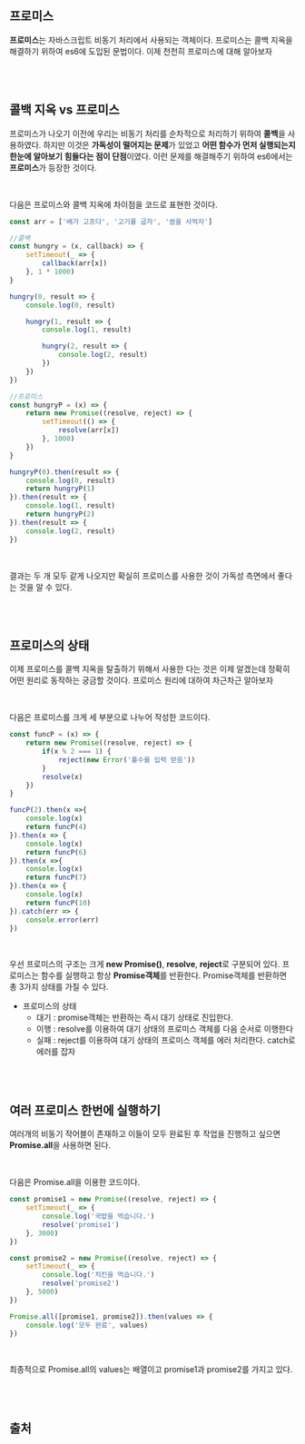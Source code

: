 ## 프로미스

**프로미스**는 자바스크립트 비동기 처리에서 사용되는 객체이다. 프로미스는 콜백 지옥을 해결하기 위하여 es6에 도입된 문법이다. 이제 천천히 프로미스에 대해 알아보자

<br>

<br>



## 콜백 지옥 vs 프로미스

프로미스가 나오기 이전에 우리는 비동기 처리를 순차적으로 처리하기 위하여 **콜백**을 사용하였다. 하지만 이것은 **가독성이 떨어지는 문제**가 있었고 **어떤 함수가 먼저 실행되는지 한눈에 알아보기 힘들다는 점이 단점**이였다. 이런 문제를 해결해주기 위하여 es6에서는 **프로미스**가 등장한 것이다. 

<br>



다음은 프로미스와 콜백 지옥에 차이점을 코드로 표현한 것이다.

```javascript
const arr = ['배가 고프다', '고기를 굽자', '쌈을 사먹자']

//콜백
const hungry = (x, callback) => {
    setTimeout(_ => {
        callback(arr[x])
    }, 1 * 1000)
}

hungry(0, result => {
    console.log(0, result)

    hungry(1, result => {
        console.log(1, result)

        hungry(2, result => {
            console.log(2, result)
        })
    })
})

//프로미스
const hungryP = (x) => {
    return new Promise((resolve, reject) => {
        setTimeout(() => {
            resolve(arr[x])
        }, 1000)
    })
}

hungryP(0).then(result => {
    console.log(0, result)
    return hungryP(1)
}).then(result => {
    console.log(1, result)
    return hungryP(2)
}).then(result => {
    console.log(2, result)
})
```

<br>



결과는 두 개 모두 같게 나오지만 확실히 프로미스를 사용한 것이 가독성 측면에서 좋다는 것을 알 수 있다. 

<br>

<br>



## 프로미스의 상태

이제 프로미스를 콜백 지옥을 탈출하기 위해서 사용한 다는 것은 이제 알겠는데 정확히 어떤 원리로 동작하는 궁금할 것이다. 프로미스 원리에 대하여 차근차근 알아보자

<br>



다음은 프로미스를 크게 세 부분으로 나누어 작성한 코드이다.

```javascript
const funcP = (x) => {
    return new Promise((resolve, reject) => {
        if(x % 2 === 1) {
            reject(new Error('홀수를 입력 받음'))
        }
        resolve(x)
    })
}

funcP(2).then(x =>{
    console.log(x)
    return funcP(4)
}).then(x => {
    console.log(x)
    return funcP(6)
}).then(x =>{
    console.log(x)
    return funcP(7)
}).then(x => {
    console.log(x)
    return funcP(10)
}).catch(err => {
    console.error(err)
})
```

<br>



우선 프로미스의 구조는 크게 **new Promise()**, **resolve**, **reject**로 구분되어 있다. 프로미스는 함수를 실행하고 항상 **Promise객체**를 반환한다. Promise객체를 반환하면 총 3가지 상태를 가질 수 있다. 

* 프로미스의 상태
  * 대기 : promise객체는 반환하는 즉시 대기 상태로 진입한다.
  * 이행 : resolve를 이용하여 대기 상태의 프로미스 객체를 다음 순서로 이행한다
  * 실패 : reject를 이용하여 대기 상태의 프로미스 객체를 에러 처리한다. catch로 에러를 잡자

<br>

<br>



## 여러 프로미스 한번에 실행하기

여러개의 비동기 작어블이 존재하고 이들이 모두 완료된 후 작업을 진행하고 싶으면 **Promise.all**을 사용하면 된다.

<br>



다음은 Promise.all을 이용한 코드이다.

```javascript
const promise1 = new Promise((resolve, reject) => {
    setTimeout(_ => {
        console.log('국밥을 먹습니다.')
        resolve('promise1')
    }, 3000)
})

const promise2 = new Promise((resolve, reject) => {
    setTimeout(_ => {
        console.log('치킨을 먹습니다.')
        resolve('promise2')
    }, 5000)
})

Promise.all([promise1, promise2]).then(values => {
    console.log('모두 완료', values)
})
```

<br>



최종적으로 Promise.all의 values는 배열이고 promise1과 promise2를 가지고 있다.

<br>

<br>



## 출처

[joshua1988]: https://joshua1988.github.io/web-development/javascript/promise-for-beginners/
[코드종]: https://www.youtube.com/watch?v=CA5EDD4Hjz4
[감성 프로그래밍]: https://programmingsummaries.tistory.com/325

